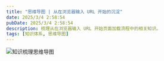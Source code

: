 ```yaml
---
title: "思维导图 | 从在浏览器输入 URL 开始的沉淀"
date: 2025/3/4 2:58:54
pubDate: 2025/3/4 2:58:54
description: 梳理从在浏览器输入 URL 开始页面加载流程中的相关知识。
tags: [知识体系, 思维导图]
---
```


![知识梳理思维导图](https://cdn.jsdelivr.net/gh/qiyuor2/blog-image/img/20250304when-input-url.png)